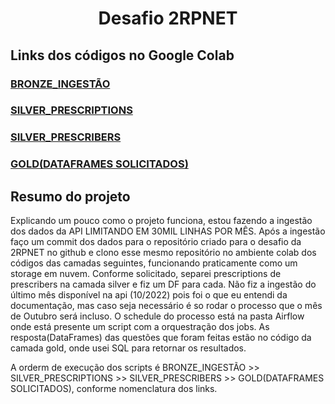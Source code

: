 <h1 align="center"> Desafio 2RPNET </h1>


## Links dos códigos no Google Colab
### [BRONZE_INGESTÃO](https://colab.research.google.com/drive/1iW25EWhOBRdWgHoR2AgQJhK-YamhhHj-?usp=sharing)
### [SILVER_PRESCRIPTIONS](https://colab.research.google.com/drive/13LQDBY8JTykLk15UxVlV6lQds5MPV4Ko?usp=sharing)
### [SILVER_PRESCRIBERS](https://colab.research.google.com/drive/1heMs1ZyE3IrFU-8DqSG2x0ZsyRrfUvrH?usp=sharing)
### [GOLD(DATAFRAMES SOLICITADOS)](https://colab.research.google.com/drive/137OYABW-u9tGty5m2N8cWL7yrrAU8IP5?usp=sharing)


## Resumo do projeto
Explicando um pouco como o projeto funciona, estou fazendo a ingestão dos dados da API LIMITANDO EM 30MIL LINHAS POR MÊS. 
Após a ingestão faço um commit dos dados para o repositório criado para o desafio da 2RPNET no github e clono esse mesmo repositório  no ambiente colab dos códigos das camadas seguintes, funcionando praticamente como um storage em nuvem. 
Conforme solicitado, separei prescriptions de prescribers na camada silver e fiz um DF para cada. Não fiz a ingestão do último mês disponível na api (10/2022) pois foi o que eu entendi da documentação, mas caso seja necessário é so rodar o processo que o mês de Outubro será incluso. 
O schedule do processo está na pasta Airflow onde está presente um script com a orquestração dos jobs.
As resposta(DataFrames) das questões que foram feitas estão no código da camada  gold, onde usei SQL para retornar os resultados.

A orderm de execução dos scripts é BRONZE_INGESTÃO >> SILVER_PRESCRIPTIONS >> SILVER_PRESCRIBERS >> GOLD(DATAFRAMES SOLICITADOS), conforme nomenclatura dos links.

  